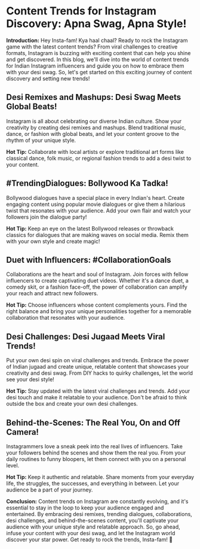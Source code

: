 # Content Trends for Instagram Discovery: Apna Swag, Apna Style!

**Introduction:** Hey Insta-fam! Kya haal chaal? Ready to rock the Instagram game with the latest content trends? From viral challenges to creative formats, Instagram is buzzing with exciting content that can help you shine and get discovered. In this blog, we'll dive into the world of content trends for Indian Instagram influencers and guide you on how to embrace them with your desi swag. So, let's get started on this exciting journey of content discovery and setting new trends!

## Desi Remixes and Mashups: Desi Swag Meets Global Beats!

Instagram is all about celebrating our diverse Indian culture. Show your creativity by creating desi remixes and mashups. Blend traditional music, dance, or fashion with global beats, and let your content groove to the rhythm of your unique style.

**Hot Tip:** Collaborate with local artists or explore traditional art forms like classical dance, folk music, or regional fashion trends to add a desi twist to your content.

## #TrendingDialogues: Bollywood Ka Tadka!

Bollywood dialogues have a special place in every Indian's heart. Create engaging content using popular movie dialogues or give them a hilarious twist that resonates with your audience. Add your own flair and watch your followers join the dialogue party!

**Hot Tip:** Keep an eye on the latest Bollywood releases or throwback classics for dialogues that are making waves on social media. Remix them with your own style and create magic!

## Duet with Influencers: #CollaborationGoals

Collaborations are the heart and soul of Instagram. Join forces with fellow influencers to create captivating duet videos. Whether it's a dance duet, a comedy skit, or a fashion face-off, the power of collaboration can amplify your reach and attract new followers.

**Hot Tip:** Choose influencers whose content complements yours. Find the right balance and bring your unique personalities together for a memorable collaboration that resonates with your audience.

## Desi Challenges: Desi Jugaad Meets Viral Trends!

Put your own desi spin on viral challenges and trends. Embrace the power of Indian jugaad and create unique, relatable content that showcases your creativity and desi swag. From DIY hacks to quirky challenges, let the world see your desi style!

**Hot Tip:** Stay updated with the latest viral challenges and trends. Add your desi touch and make it relatable to your audience. Don't be afraid to think outside the box and create your own desi challenges.

## Behind-the-Scenes: The Real You, On and Off Camera!

Instagrammers love a sneak peek into the real lives of influencers. Take your followers behind the scenes and show them the real you. From your daily routines to funny bloopers, let them connect with you on a personal level.

**Hot Tip:** Keep it authentic and relatable. Share moments from your everyday life, the struggles, the successes, and everything in between. Let your audience be a part of your journey.

**Conclusion:** Content trends on Instagram are constantly evolving, and it's essential to stay in the loop to keep your audience engaged and entertained. By embracing desi remixes, trending dialogues, collaborations, desi challenges, and behind-the-scenes content, you'll captivate your audience with your unique style and relatable approach. So, go ahead, infuse your content with your desi swag, and let the Instagram world discover your star power. Get ready to rock the trends, Insta-fam! 🌟
